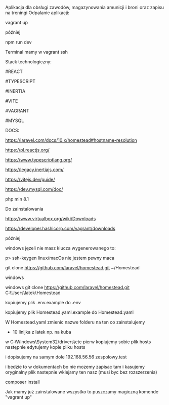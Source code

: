 Aplikacja dla obsługi zawodów, magazynowania amunicji i broni oraz zapisu na treningi
Odpalanie aplikacji:

vagrant up

później

npm run dev

Terminal mamy w vagrant ssh

Stack technologiczny:

#REACT

#TYPESCRIPT

#INERTIA

#VITE

#VAGRANT

#MYSQL

DOCS:

https://laravel.com/docs/10.x/homestead#hostname-resolution

https://pl.reactjs.org/

https://www.typescriptlang.org/

https://legacy.inertiajs.com/

https://vitejs.dev/guide/

https://dev.mysql.com/doc/

php min 8.1

Do zainstalowania

https://www.virtualbox.org/wiki/Downloads

https://developer.hashicorp.com/vagrant/downloads

później

windows jęzeli nie masz klucza wygenerowanego to:

p>
ssh-keygen
linux/macOs nie jestem pewny maca

git clone https://github.com/laravel/homestead.git ~/Homestead

windows

windows git clone https://github.com/laravel/homestead.git C:\Users\latek\Homestead

kopiujemy plik .env.example do .env

kopiujemy plik Homestead.yaml.example do Homestead.yaml

W Homestead.yaml zmienic nazwe folderu na ten co zainstalujemy

- 10 linijka z latek np. na kuba

w C:\Windows\System32\drivers\etc pierw kopiujemy sobie plik hosts następnie edytujemy kopie pliku hosts

i dopisujemy na samym dole 192.168.56.56 zespolowy.test

i bedzie to w dokumentach bo nie mozemy zapisac tam i kasujemy oryginalny plik nastepnie wklejamy ten nasz (musi byc bez rozszerzenia)

composer install

Jak mamy już zainstalowane wszystko to puszczamy magiczną komende "vagrant up"
